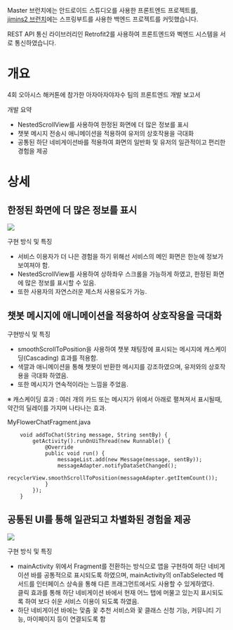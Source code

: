 Master 브런치에는 안드로이드 스튜디오를 사용한 프론트엔드 프로젝트를, <br>
[jimins2 브런치](https://github.com/4th-Oasis-Hackathon/AjaajaYajasu/tree/jimin2)에는 스프링부트를 사용한 백엔드 프로젝트를 커밋했습니다.

REST API 통신 라이브러리인 Retrofit2를 사용하여 프론트엔드와 벡엔드 시스템을 서로 통신하였습니다.





# 개요

4회 오아시스 해커톤에 참가한 아자아자야자수 팀의 프론트엔드 개발 보고서

개발 요약
- NestedScrollView를 사용하여 한정된 화면에 더 많은 정보를 표시
- 챗봇 메시지 전송시 애니메이션을 적용하여 유저의 상호작용을 극대화
- 공통된 하단 네비게이션바를 적용하여 화면의 일반화 및 유저의 일관적이고 편리한 경험을 제공

# 상세

## 한정된 화면에 더 많은 정보를 표시

![](https://velog.velcdn.com/images/2jooin1207/post/d3fa2934-b86a-4696-a42b-ab82340de4df/image.PNG)

구현 방식 및 특징
- 서비스 이용자가 더 나은 경험을 하기 위해선 서비스의 메인 화면은 한눈에 정보가 보여져야 함.
- NestedScrollView를 사용하여 상하좌우 스크롤을 가능하게 하였고, 한정된 화면에 많은 정보를 표시할 수 있음.
- 또한 사용자의 자연스러운 제스처 사용유도가 가능.

## 챗봇 메시지에 애니메이션을 적용하여 상호작용을 극대화

구현방식 및 특징
- smoothScrollToPosition을 사용하여 챗봇 채팅장에 표시되는 메시지에 캐스케이딩(Cascading) 효과를 적용함.
- 색깔과 애니메이션을 통해 챗봇이 반환한 메시지를 강조하였으며, 유저와의 상호작용을 극대화 하였음.
- 또한 메시지가 연속적이라는 느낌을 주었음.

※ 캐스케이딩 효과 : 여러 개의 카드 또는 메시지가 위에서 아래로 펼쳐져서 표시될때, 약간의 딜레이를 가지며 나타나는 효과.


MyFlowerChatFragment.java
~~~
    void addToChat(String message, String sentBy) {
        getActivity().runOnUiThread(new Runnable() {
            @Override
            public void run() {
                messageList.add(new Message(message, sentBy));
                messageAdapter.notifyDataSetChanged();
                recyclerView.smoothScrollToPosition(messageAdapter.getItemCount());
            }
        });
    }

~~~



## 공통된 UI를 통해 일관되고 차별화된 경험을 제공

![](https://velog.velcdn.com/images/2jooin1207/post/ad1fd1fa-5297-4c9e-8ef7-982f6562cb2f/image.PNG)


구현 방식 및 특징
- mainActivity 위에서 Fragment를 전환하는 방식으로 앱을 구현하여 하단 네비게이션 바를 공통적으로 표시되도록 하였으며, mainActivity의 onTabSelected 메서드를 인터페이스 상속을 통해 다른 프래그먼트에서도 사용할 수 있게하였다. <br>
  클릭 효과를 통해 하단 네비게이션 바에서 현재 어느 탭에 머물고 있는지 표시되도록 하여 보다 쉬운 서비스 이용이 되도록 하였음.
- 하단 네비게이션 바에는 맞춤 꽃 추천 서비스와 꽃 클래스 신청 기능, 커뮤니티 기능, 마이페이지 등이 연결되도록 함<br>
   


